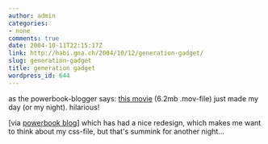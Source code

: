 ```yaml
---
author: admin
categories:
- none
comments: true
date: 2004-10-11T22:15:17Z
link: http://habi.gna.ch/2004/10/12/generation-gadget/
slug: generation-gadget
title: generation gadget
wordpress_id: 644
---
```


as the powerbook-blogger says: [this movie](http://campjinx.pictureshowfilms.com/bls/leonard/im_fight.html) (6.2mb .mov-file) just made my day (or my night). hilarious!

[via [powerbook blog](http://powerbook.blogger.de/stories/158845/)] which has had a nice redesign, which makes me want to think about my css-file, but that's summink for another night...
